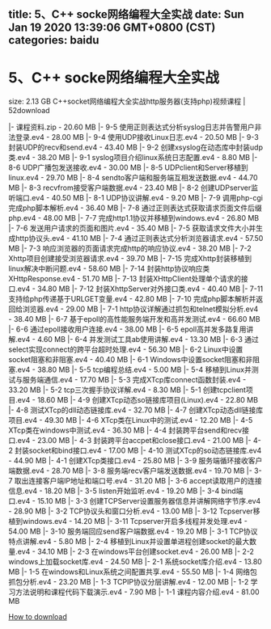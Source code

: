 
title: 5、C++ socke网络编程大全实战
date: Sun Jan 19 2020 13:39:06 GMT+0800 (CST)    
categories: baidu
---

# 5、C++ socke网络编程大全实战
size: 2.13 GB
 C++socket网络编程大全实战http服务器(支持php)视频课程 | 52download
 
|- 课程资料.zip - 20.60 MB
|- 9-5 使用正则表达式分析syslog日志并告警用户非法登录.ev4 - 28.00 MB
|- 9-4 使用UDP接收Linux日志.ev4 - 20.50 MB
|- 9-3 封装UDP的recv和send.ev4 - 43.40 MB
|- 9-2 创建xsyslog在动态库中封装udp类.ev4 - 38.20 MB
|- 9-1 syslog项目介绍linux系统日志配置.ev4 - 8.80 MB
|- 8-6 UDP广播包发送接收.ev4 - 30.00 MB
|- 8-5 UDPclient和Server移植到linux.ev4 - 29.70 MB
|- 8-4 sendto客户端和服务端互相发送数据.ev4 - 44.70 MB
|- 8-3 recvfrom接受客户端数据.ev4 - 23.40 MB
|- 8-2 创建UDPserver监听端口.ev4 - 40.50 MB
|- 8-1 UDP协议讲解.ev4 - 9.20 MB
|- 7-9 调用php-cgi完成php脚本解析.ev4 - 36.40 MB
|- 7-8 通过正则表达式获取请求页面文件后缀php.ev4 - 48.00 MB
|- 7-7 完成http1.1协议并移植到windows.ev4 - 26.80 MB
|- 7-6 发送用户请求的页面和图片.ev4 - 35.40 MB
|- 7-5 获取请求文件大小并生成http协议头.ev4 - 41.10 MB
|- 7-4 通过正则表达式分析浏览器请求.ev4 - 57.50 MB
|- 7-3 响应浏览器的页面请求完成http的响应协议.ev4 - 38.20 MB
|- 7-2 Xhttp项目创建接受浏览器请求.ev4 - 39.70 MB
|- 7-15 完成Xhttp封装移植到linux解决中断问题.ev4 - 58.60 MB
|- 7-14 封装http协议响应类XHttpResponse.ev4 - 51.70 MB
|- 7-13 封装XHttpClient处理单个请求的接口.ev4 - 34.80 MB
|- 7-12 封装XhttpServer对外接口类.ev4 - 40.40 MB
|- 7-11 支持给php传递基于URLGET变量.ev4 - 42.80 MB
|- 7-10 完成php脚本解析并返回给浏览器.ev4 - 29.00 MB
|- 7-1 http协议详解通过抓包和telnet模拟分析.ev4 - 38.40 MB
|- 6-7 基于epoll的高性能服务端开发和高并发测试.ev4 - 66.60 MB
|- 6-6 通过epoll接收用户连接.ev4 - 38.00 MB
|- 6-5 epoll高并发多路复用讲解.ev4 - 4.60 MB
|- 6-4 并发测试工具ab使用讲解.ev4 - 13.30 MB
|- 6-3 通过select实现connect的跨平台超时处理.ev4 - 56.30 MB
|- 6-2 Linux中设置socket阻塞和非阻塞.ev4 - 40.40 MB
|- 6-1 Windows中设置socket阻塞和非阻塞.ev4 - 38.80 MB
|- 5-5 tcp编程总结.ev4 - 5.00 MB
|- 5-4 移植到Linux并测试与服务端通信.ev4 - 17.70 MB
|- 5-3 完成XTcp库connect函数封装.ev4 - 33.20 MB
|- 5-2 tcp三次握手协议详解.ev4 - 8.30 MB
|- 5-1 创建tcpclient项目.ev4 - 18.60 MB
|- 4-9 创建XTcp动态so链接库项目(Linux).ev4 - 22.80 MB
|- 4-8 测试XTcp的dll动态链接库.ev4 - 32.70 MB
|- 4-7 创建XTcp动态dll链接库项目.ev4 - 49.30 MB
|- 4-6 XTcp类在Linux中的测试.ev4 - 12.20 MB
|- 4-5 XTcp类在windows中测试.ev4 - 36.30 MB
|- 4-4 封装跨平台send和recv接口.ev4 - 23.00 MB
|- 4-3 封装跨平台accpet和close接口.ev4 - 21.00 MB
|- 4-2 封装socket和bind接口.ev4 - 17.00 MB
|- 4-10 测试XTcp的so动态链接库.ev4 - 44.90 MB
|- 4-1 创建XTcp类接口.ev4 - 25.80 MB
|- 3-9 服务端循环接收客户端数据.ev4 - 28.70 MB
|- 3-8 服务端recv客户端发送数据.ev4 - 19.70 MB
|- 3-7 取出连接客户端IP地址和端口号.ev4 - 31.20 MB
|- 3-6 accept读取用户的连接信息.ev4 - 18.20 MB
|- 3-5 listen开始监听.ev4 - 19.20 MB
|- 3-4 bind端口.ev4 - 15.10 MB
|- 3-3 创建TCPServer设置服务器信息并讲解网络字节序.ev4 - 28.90 MB
|- 3-2 TCP协议头和窗口分析.ev4 - 13.00 MB
|- 3-12 Tcpserver移植到windows.ev4 - 14.20 MB
|- 3-11 Tcpserver开启多线程并发处理.ev4 - 54.00 MB
|- 3-10 服务端回应send客户端数据.ev4 - 19.20 MB
|- 3-1 TCP协议特点讲解.ev4 - 5.80 MB
|- 2-4 移植到Linux并设置单进程创建socket的最大数量.ev4 - 34.10 MB
|- 2-3 在windows平台创建socket.ev4 - 26.00 MB
|- 2-2 windows上加载socket库.ev4 - 24.50 MB
|- 2-1 系统socket库介绍.ev4 - 13.80 MB
|- 1-5 在windows和Linux系统之间配置共享.ev4 - 55.50 MB
|- 1-4 网络包抓包分析.ev4 - 23.20 MB
|- 1-3 TCPIP协议分层讲解.ev4 - 12.00 MB
|- 1-2 学习方法说明和课程代码下载演示.ev4 - 7.90 MB
|- 1-1 课程内容介绍.ev4 - 81.00 MB

[How to download](https://bpcam.bemobtrk.com/go/2ceec3aa-1ca2-46d6-b9ff-aaa5c184517c?jno=611)